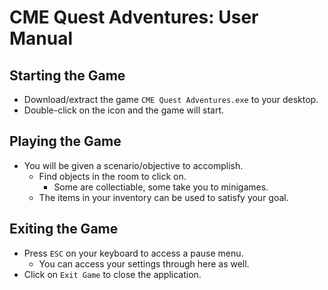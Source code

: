 # CME Quest Adventures: User Manual

## Starting the Game

* Download/extract the game `CME Quest Adventures.exe` to your desktop.
* Double-click on the icon and the game will start.

## Playing the Game

* You will be given a scenario/objective to accomplish.
	* Find objects in the room to click on.
		* Some are collectiable, some take you to minigames.
	* The items in your inventory can be used to satisfy your goal.

## Exiting the Game

* Press `ESC` on your keyboard to access a pause menu.
	* You can access your settings through here as well.
* Click on `Exit Game` to close the application.